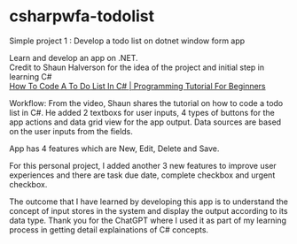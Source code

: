 # csharpwfa-todolist
Simple project 1 : Develop a todo list on dotnet window form app

Learn and develop an app on .NET. <br>
Credit to Shaun Halverson for the idea of the project and initial step
in learning C#<br>
[How To Code A To Do List In C# | Programming Tutorial For Beginners](https://www.youtube.com/watch?v=gJ_o-T7Dhus)

Workflow:
From the video, Shaun shares the tutorial on how to code a todo list in C#. 
He added 2 textboxs for user inputs, 4 types of buttons for the app actions and data grid view for the app output.
Data sources are based on the user inputs from the fields. 

App has 4 features which are New, Edit, Delete and Save.

For this personal project, I added another 3 new features to improve user experiences and there are task due date, complete checkbox and urgent checkbox. 

The outcome that I have learned by developing this app is to understand the concept of input stores in the system and display the output according to its data type.
Thank you for the ChatGPT where I used it as part of my learning process in getting detail explainations of C# concepts.
